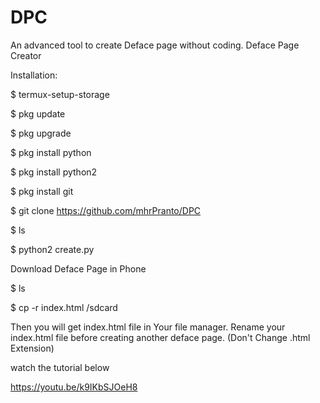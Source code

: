 # DPC
An advanced tool to create Deface page without coding.
Deface Page Creator

Installation:

$ termux-setup-storage

$ pkg update

$ pkg upgrade

$ pkg install python

$ pkg install python2

$ pkg install git

$ git clone https://github.com/mhrPranto/DPC

$ ls

$ python2 create.py

Download Deface Page in Phone

$ ls

$ cp -r index.html /sdcard

Then you will get index.html file in Your file manager.
Rename your index.html file before creating another deface page.
(Don't Change .html Extension)

watch the tutorial below

https://youtu.be/k9IKbSJOeH8
